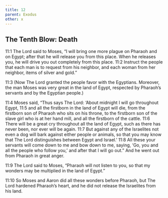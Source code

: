 ```yaml
---
title: 12
parent: Exodus
other: x
---
```


## The Tenth Blow: Death

<a name="11:1">11:1</a> The Lord said to Moses, “I will bring one more plague on Pharaoh and on Egypt; after that he will release you from this place. When he releases you, he will drive you out completely from this place. <a name="11:2">11:2</a> Instruct the people that each man is to request from his neighbor, and each woman from her neighbor, items of silver and gold.”

<a name="11:3">11:3</a> (Now The Lord granted the people favor with the Egyptians. Moreover, the man Moses was very great in the land of Egypt, respected by Pharaoh’s servants and by the Egyptian people.)

<a name="11:4">11:4</a> Moses said, “Thus says The Lord: ‘About midnight I will go throughout Egypt, <a name="11:5">11:5</a> and all the firstborn in the land of Egypt will die, from the firstborn son of Pharaoh who sits on his throne, to the firstborn son of the slave girl who is at her hand mill, and all the firstborn of the cattle. <a name="11:6">11:6</a> There will be a great cry throughout all the land of Egypt, such as there has never been, nor ever will be again. <a name="11:7">11:7</a> But against any of the Israelites not even a dog will bark against either people or animals, so that you may know that The Lord distinguishes between Egypt and Israel.’ <a name="11:8">11:8</a> All these your servants will come down to me and bow down to me, saying, ‘Go, you and all the people who follow you,’ and after that I will go out.” And he went out from Pharaoh in great anger.

<a name="11:9">11:9</a> The Lord said to Moses, “Pharaoh will not listen to you, so that my wonders may be multiplied in the land of Egypt.”

<a name="11:10">11:10</a> So Moses and Aaron did all these wonders before Pharaoh, but The Lord hardened Pharaoh’s heart, and he did not release the Israelites from his land.